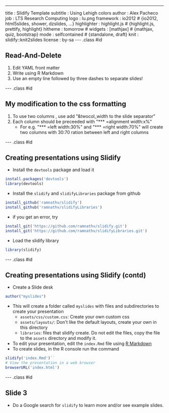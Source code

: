 ---
title       : Slidify Template 
subtitle    : Using Lehigh colors
author      : Alex Pacheco
job         : LTS Research Computing
logo        : lu.png
framework   : io2012        # {io2012, html5slides, shower, dzslides, ...}
highlighter : highlight.js  # {highlight.js, prettify, highlight}
hitheme     : tomorrow      # 
widgets     : [mathjax]            # {mathjax, quiz, bootstrap}
mode        : selfcontained # {standalone, draft}
knit        : slidify::knit2slides
license     : by-sa
---  .class #id

## Read-And-Delete

1. Edit YAML front matter
2. Write using R Markdown
3. Use an empty line followed by three dashes to separate slides!

--- .class #id

## My modification to the css formatting

1. To use two columns , use add "&twocol_width to the slide separator"
2. Each column should be preceeded with "*** =alignment width:x%"
    * For e.g. "*** =left width:30%" and "*** =right width:70%" will create two columns with 30:70 ration between left and right columns

--- .class #id

## Creating presentations using Slidify

* Install the `devtools` package and load it


```r
install.packages('devtools')
library(devtools)
```

* Install the `slidify` and `slidifyLibraries` package from github


```r
install_github('ramnathv/slidify')
install_github('ramnathv/slidifyLibraries')
```

* if you get an error, try 


```r
install_git('https://github.com/ramnathv/slidify.git') 
install_git('https://github.com/ramnathv/slidifyLibraries.git')
```

* Load the slidify library


```r
library(slidify)
```

--- .class #id

## Creating presentations using Slidify (contd)

* Create a Slide desk

```r
author("myslides")
```

* This will create a folder called `myslides` with files and subdirectories to create your presentation
   - `assets/css/custom.css`: Create your own custom css
   - `assets/layouts/`: Don't like the default layouts, create your own in this directory
   - `libraries`: files that slidify create. Do not edit the files, copy the file to the `assets` directory and modify it.
* To edit your presentation, edit the `index.Rmd` file using [R Markdown](http://rmarkdown.rstudio.com/)
* To create slides, in the R console run the command


```r
slidify('index.Rmd')``
# View the presentation in a web browser
browserURL('index.html')
```


--- .class #id


## Slide 3


* Do a Google search for `slidify` to learn more and/or see example slides.

